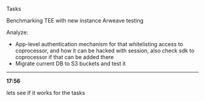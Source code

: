 Tasks 

Benchmarking TEE with new instance
Arweave testing

Analyze:
- App-level authentication mechanism for that whitelisting access to coprocessor, and how it can be hacked with session, also check sdk to coprocessor if that can be added there
- Migrate current DB to S3 buckets and test it

---
**17:56**

lets see if it works for the tasks